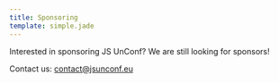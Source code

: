 ```yaml
---
title: Sponsoring
template: simple.jade
---
```


Interested in sponsoring JS UnConf? We are still looking for sponsors!

Contact us: <a href="mailto:contact@jsunconf.eu">contact@jsunconf.eu</a>